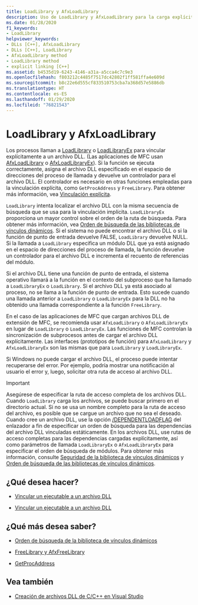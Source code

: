 ```yaml
---
title: LoadLibrary y AfxLoadLibrary
description: Uso de LoadLibrary y AfxLoadLibrary para la carga explícita de archivos DLL en MSVC.
ms.date: 01/28/2020
f1_keywords:
- LoadLibrary
helpviewer_keywords:
- DLLs [C++], AfxLoadLibrary
- DLLs [C++], LoadLibrary
- AfxLoadLibrary method
- LoadLibrary method
- explicit linking [C++]
ms.assetid: b4535d19-6243-4146-a31a-a5cca4c7c9e3
ms.openlocfilehash: f803212c4485f7517dc42802f1ff581ffa4e609d
ms.sourcegitcommit: b8c22e6d555cf833510753cba7a368d57e5886db
ms.translationtype: HT
ms.contentlocale: es-ES
ms.lasthandoff: 01/29/2020
ms.locfileid: "76821543"
---
```

# <a name="loadlibrary-and-afxloadlibrary"></a>LoadLibrary y AfxLoadLibrary

Los procesos llaman a [LoadLibrary](/windows/win32/api/libloaderapi/nf-libloaderapi-loadlibraryw) o [LoadLibraryEx](/windows/win32/api/libloaderapi/nf-libloaderapi-loadlibraryexw) para vincular explícitamente a un archivo DLL. (Las aplicaciones de MFC usan [AfxLoadLibrary](../mfc/reference/application-information-and-management.md#afxloadlibrary) o [AfxLoadLibraryEx](../mfc/reference/application-information-and-management.md#afxloadlibraryex)). Si la función se ejecuta correctamente, asigna el archivo DLL especificado en el espacio de direcciones del proceso de llamada y devuelve un controlador para el archivo DLL. El controlador es necesario en otras funciones empleadas para la vinculación explícita, como `GetProcAddress` y `FreeLibrary`. Para obtener más información, vea [Vinculación explícita](linking-an-executable-to-a-dll.md#linking-explicitly).

`LoadLibrary` intenta localizar el archivo DLL con la misma secuencia de búsqueda que se usa para la vinculación implícita. `LoadLibraryEx` proporciona un mayor control sobre el orden de la ruta de búsqueda. Para obtener más información, vea [Orden de búsqueda de las bibliotecas de vínculos dinámicos](/windows/win32/dlls/dynamic-link-library-search-order). Si el sistema no puede encontrar el archivo DLL o si la función de punto de entrada devuelve FALSE, `LoadLibrary` devuelve NULL. Si la llamada a `LoadLibrary` especifica un módulo DLL que ya está asignado en el espacio de direcciones del proceso de llamada, la función devuelve un controlador para el archivo DLL e incrementa el recuento de referencias del módulo.

Si el archivo DLL tiene una función de punto de entrada, el sistema operativo llamará a la función en el contexto del subproceso que ha llamado a `LoadLibraryEx` o `LoadLibrary`. Si el archivo DLL ya está asociado al proceso, no se llama a la función de punto de entrada. Esto sucede cuando una llamada anterior a `LoadLibrary` o `LoadLibraryEx` para la DLL no ha obtenido una llamada correspondiente a la función `FreeLibrary`.

En el caso de las aplicaciones de MFC que cargan archivos DLL de extensión de MFC, se recomienda usar `AfxLoadLibrary` o `AfxLoadLibraryEx` en lugar de `LoadLibrary` o `LoadLibraryEx`. Las funciones de MFC controlan la sincronización de subprocesos antes de cargar el archivo DLL explícitamente. Las interfaces (prototipos de función) para `AfxLoadLibrary` y `AfxLoadLibraryEx` son las mismas que para `LoadLibrary` y `LoadLibraryEx`.

Si Windows no puede cargar el archivo DLL, el proceso puede intentar recuperarse del error. Por ejemplo, podría mostrar una notificación al usuario el error y, luego, solicitar otra ruta de acceso al archivo DLL.

> [!IMPORTANT]
> Asegúrese de especificar la ruta de acceso completa de los archivos DLL. Cuando `LoadLibrary` carga los archivos, se puede buscar primero en el directorio actual. Si no se usa un nombre completo para la ruta de acceso del archivo, es posible que se cargue un archivo que no sea el deseado. Cuando cree un archivo DLL, use la opción [/DEPENDENTLOADFLAG](reference/dependentloadflag.md) del enlazador a fin de especificar un orden de búsqueda para las dependencias del archivo DLL vinculadas estáticamente. En los archivos DLL, use rutas de acceso completas para las dependencias cargadas explícitamente, así como parámetros de llamada `LoadLibraryEx` o `AfxLoadLibraryEx` para especificar el orden de búsqueda de módulos. Para obtener más información, consulte [Seguridad de la biblioteca de vínculos dinámicos](/windows/win32/dlls/dynamic-link-library-security) y [Orden de búsqueda de las bibliotecas de vínculos dinámicos](/windows/win32/dlls/dynamic-link-library-search-order).

## <a name="what-do-you-want-to-do"></a>¿Qué desea hacer?

- [Vincular un ejecutable a un archivo DLL](linking-an-executable-to-a-dll.md#linking-implicitly)

- [Vincular un ejecutable a un archivo DLL](linking-an-executable-to-a-dll.md#determining-which-linking-method-to-use)

## <a name="what-do-you-want-to-know-more-about"></a>¿Qué más desea saber?

- [Orden de búsqueda de la biblioteca de vínculos dinámicos](/windows/win32/Dlls/dynamic-link-library-search-order)

- [FreeLibrary y AfxFreeLibrary](freelibrary-and-afxfreelibrary.md)

- [GetProcAddress](getprocaddress.md)

## <a name="see-also"></a>Vea también

- [Creación de archivos DLL de C/C++ en Visual Studio](dlls-in-visual-cpp.md)
